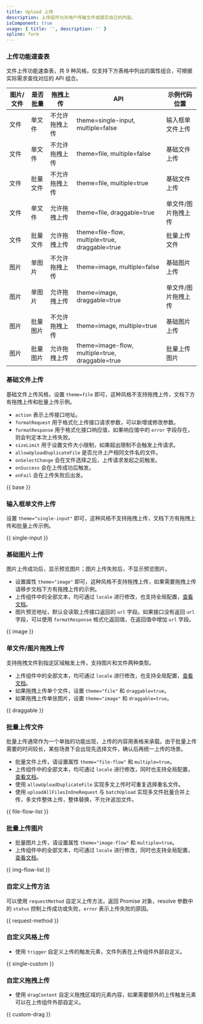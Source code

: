 ```yaml
---
title: Upload 上传
description: 上传组件允许用户传输文件或提交自己的内容。
isComponent: true
usage: { title: '', description: '' }
spline: form
---
```


### 上传功能速查表

文件上传功能速查表，共 9 种风格，仅支持下方表格中列出的属性组合，可根据实际需求查找对应的 API 组合。

| 图片/文件 | 是否批量 | 拖拽上传 | API | 示例代码位置 |
| -- | -- | -- | -- | -- |
| 文件 | 单文件 | 不允许拖拽上传 | theme=single-input, multiple=false | 输入框单文件上传 |
| 文件 | 单文件 | 不允许拖拽上传 | theme=file, multiple=false | 基础文件上传 |
| 文件 | 批量文件 | 不允许拖拽上传 | theme=file, multiple=true | 基础文件上传 |
| 文件 | 单文件 | 允许拖拽上传 | theme=file, draggable=true | 单文件/图片拖拽上传 |
| 文件 | 批量文件 | 允许拖拽上传 | theme=file-flow, multiple=true, draggable=true | 批量上传文件 |
| 图片 | 单图片 | 不允许拖拽上传 | theme=image, multiple=false | 基础图片上传 |
| 图片 | 单图片 | 允许拖拽上传 | theme=image, draggable=true | 单文件/图片拖拽上传 |
| 图片 | 批量图片 | 不允许拖拽上传 | theme=image, multiple=true | 基础图片上传 |
| 图片 | 批量图片 | 允许拖拽上传 | theme=image-flow, multiple=true, draggable=true | 批量上传图片 |

### 基础文件上传

基础文件上传风格，设置 `theme=file` 即可，这种风格不支持拖拽上传，文档下方有拖拽上传和批量上传示例。

- `action` 表示上传接口地址。
- `formatRequest` 用于格式化上传接口请求参数，可以新增或修改参数。
- `formatResponse` 用于格式化接口响应值，如果响应值中的 `error` 字段存在，则会判定本次上传失败。
- `sizeLimit` 用于设置文件大小限制，如果超出限制不会触发上传请求。
- `allowUploadDuplicateFile` 是否允许上产相同文件名的文件。
- `onSelectChange` 会在文件选择之后，上传请求发起之前触发。
- `onSuccess` 会在上传成功后触发。
- `onFail` 会在上传失败后出发。

{{ base }}

### 输入框单文件上传

设置 `theme="single-input"` 即可，这种风格不支持拖拽上传，文档下方有拖拽上传和批量上传示例。

{{ single-input }}

### 基础图片上传

图片上传成功后，显示预览图片；图片上传失败后，不显示预览图片。

- 设置属性 `theme="image"` 即可，这种风格不支持拖拽上传，如果需要拖拽上传请移步文档下方有拖拽上传的示例。
- 上传组件中的全部文本，均可通过 `locale` 进行修改，也支持全局配置，<a href='/react/config?tab=api#uploadconfig'>查看文档</a>。
- 图片预览地址，默认会读取上传接口返回的 `url` 字段。如果接口没有返回 `url` 字段，可以使用 `formatResponse` 格式化返回值，在返回值中增加 `url` 字段。

{{ image }}

### 单文件/图片拖拽上传

支持拖拽文件到指定区域触发上传，支持图片和文件两种类型。

- 上传组件中的全部文本，均可通过 `locale` 进行修改，也支持全局配置，<a href='/react/config?tab=api#uploadconfig'>查看文档</a>。
- 如果拖拽上传单个文件，设置 `theme="file"` 和 `draggable=true`。
- 如果拖拽上传单张图片，设置 `theme="image"` 和 `draggable=true`。

{{ draggable }}

### 批量上传文件

批量上传通常作为一个单独的功能出现，上传的内容用表格来承载。由于批量上传需要的时间较长，某些场景下会出现先选择文件，确认后再统一上传的场景。

- 批量文件上传，请设置属性 `theme="file-flow"` 和 `multiple=true`。
- 上传组件中的全部文本，均可通过 `locale` 进行修改，同时也支持全局配置，<a href='/react/config?tab=api#uploadconfig'>查看文档</a>。
- 使用 `allowUploadDuplicateFile` 实现多文上传时可重复选择重名文件。
- 使用 `uploadAllFilesInOneRequest` 与 `batchUpload` 实现多文件批量合并上传，多文件整体上传，整体替换，不允许追加文件。

{{ file-flow-list }}

### 批量上传图片

- 批量图片上传，请设置属性 `theme="image-flow"` 和 `multiple=true`。
- 上传组件中的全部文本，均可通过 `locale` 进行修改，同时也支持全局配置，<a href='/react/config?tab=api#uploadconfig'>查看文档</a>。

{{ img-flow-list }}

### 自定义上传方法

可以使用 `requestMethod` 自定义上传方法，返回 Promise 对象，resolve 参数中的 `status` 控制上传成功或失败，`error` 表示上传失败的原因。

{{ request-method }}

### 自定义风格上传

- 使用 `trigger` 自定义上传的触发元素，文件列表在上传组件外部自定义。

{{ single-custom }}

### 自定义拖拽上传

- 使用 `dragContent` 自定义拖拽区域的元素内容，如果需要额外的上传触发元素可以在上传组件外部自定义。

{{ custom-drag }}
